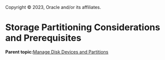 Copyright © 2023, Oracle and/or its affiliates.

# Storage Partitioning Considerations and Prerequisites

**Parent topic:**[Manage Disk Devices and Partitions](../topics/cockpit-partition.md)

